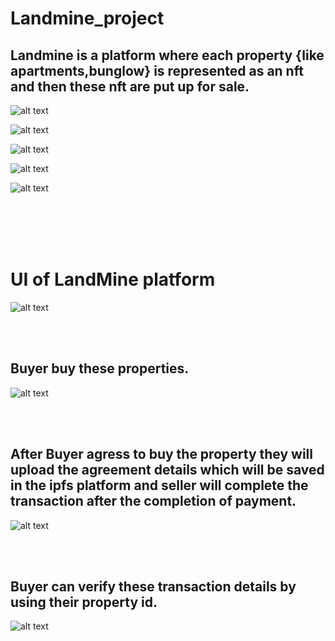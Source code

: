 # Landmine_project
## Landmine is a platform where each property {like apartments,bunglow} is represented as an nft and then these nft are put up for sale.
![alt text](https://siasky.net/vAHX05cSzk8_3diwKLFumx4lGXFN3M0cgVAioQDQxdjrIg)


![alt text](https://siasky.net/LADILo82OTgI6clQsVhn5w58BVwqpB_QVFJ7Vg8zpEz1FQ)


![alt text](https://siasky.net/jADE_NAY6CdapliFLhKSFY6zQwAFXblvLxS3Q4WqdvIHPw)


![alt text](https://siasky.net/LAC6uvrtyQzAPYqBXMiSAiq0Fx_8kUGgg1EWZxxOsd0U3Q)


![alt text](https://siasky.net/DADm7GaFYmjPhP8eM7a2FmN61eOcFvpBY3TC_P7kLDz5ag)



<br />
<br />
<br />
<br />

# UI of LandMine platform
![alt text](https://siasky.net/fAb9RSi49mIgDIRlLb4qy_cHAsRPub1rYY2yXeSmr07Aqw)

<br />
<br />



## Buyer buy these properties.
![alt text](https://siasky.net/fABWmFWSi_B-VcxYXNhjFQPDoJ5YPfEVm5tn3ioaAEV_Mw)

<br />
<br />



## After Buyer agress to buy the property they will upload the agreement details which will be saved in the ipfs platform and seller will complete the transaction after the completion of payment.
![alt text](https://siasky.net/zACIz4ziCpjSOpy4OQcHeFBL2i1DAldxB_aGqMBoGe1lnQ)

<br />
<br />



## Buyer can verify these  transaction details by using their property id.
![alt text](https://siasky.net/TABrvgK5iRUwSXMUY4ZsBdWvYhL-rXs5cr5ZMLVrJ5pTXw)

